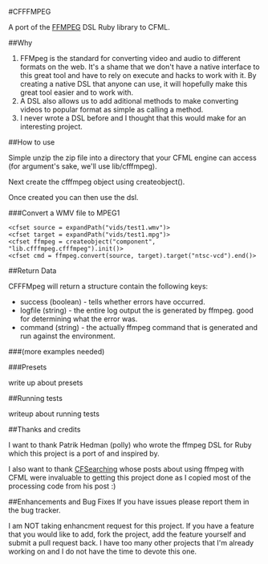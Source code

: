 #CFFFMPEG

A port of the [FFMPEG](https://github.com/polly/ffmpeg) DSL Ruby library to CFML.

##Why

1. FFMpeg is the standard for converting video and audio to different formats on the web. It's a shame that we don't have a native interface to this great tool and have to rely on execute and hacks to work with it. By creating a native DSL that anyone can use, it will hopefully make this great tool easier and to work with.
2. A DSL also allows us to add aditional methods to make converting videos to popular format as simple as calling a method.
3. I never wrote a DSL before and I thought that this would make for an interesting project.

##How to use

Simple unzip the zip file into a directory that your CFML engine can access (for argument's sake, we'll use lib/cfffmpeg).

Next create the cfffmpeg object using createobject().

Once created you can then use the dsl.

###Convert a WMV file to MPEG1

    <cfset source = expandPath("vids/test1.wmv")>
    <cfset target = expandPath("vids/test1.mpg")>
    <cfset ffmpeg = createobject("component", "lib.cfffmpeg.cfffmpeg").init()>
    <cfset cmd = ffmpeg.convert(source, target).target("ntsc-vcd").end()>
    
##Return Data

CFFFMpeg will return a structure contain the following keys:

* success (boolean) - tells whether errors have occurred.
* logfile (string) - the entire log output the is generated by ffmpeg. good for determining what the error was.
* command (string) - the actually ffmpeg command that is generated and run against the environment.

###(more examples needed)

###Presets

write up about presets

##Running tests

writeup about running tests

##Thanks and credits

I want to thank Patrik Hedman (polly) who wrote the ffmpeg DSL for Ruby which this project is a port of and inspired by.

I also want to thank [CFSearching](http://cfsearching.blogspot.com) whose posts about using ffmpeg with CFML were invaluable to getting this project done as I copied most of the processing code from his post :)

##Enhancements and Bug Fixes
If you have issues please report them in the bug tracker.

I am NOT taking enhancment request for this project. If you have a feature that you would like to add, fork the project, add the feature yourself and submit a pull request back. I have too many other projects that I'm already working on and I do not have the time to devote this one.